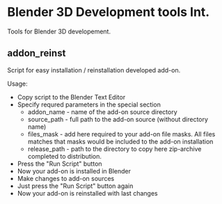 # Blender 3D Development tools Int.
Tools for Blender 3D developement.

**addon_reinst**
---
Script for easy installation / reinstallation developed add-on.

Usage:
- Copy script to the Blender Text Editor
- Specify requred parameters in the special section
    - addon_name - name of the add-on source directory
    - source_path - full path to the add-on source (without directory name)
    - files_mask - add here required to your add-on file masks. All files matches that masks would be included to the add-on installation
    - release_path - path to the directory to copy here zip-archive completed to distribution.
- Press the "Run Script" button
- Now your add-on is installed in Blender
- Make changes to add-on sources
- Just press the "Run Script" button again
- Now your add-on is reinstalled with last changes
